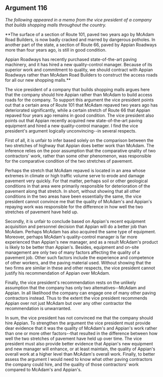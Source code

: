 
Argument 116
---------------------------

*The following appeared in a memo from the vice president of a company that builds shopping
malls throughout the country.*

**The surface of a section of Route 101, paved two years ago by McAdam Road Builders, is
now badly cracked and marred by dangerous potholes. In another part of the state, a section
of Route 66, paved by Appian Roadways more than four years ago, is still in good condition.

Appian Roadways has recently purchased state-of-the-art paving machinery, and it has hired a
new quality-control manager. Because of its superior work and commitment to quality, we
should contract with Appian Roadways rather than McAdam Road Builders to construct the
access roads for all our new shopping malls.**


The vice president of a company that builds shopping malls argues here that the company
should hire Appian rather than McAdam to build access roads for the company. To support this
argument the vice president points out that a certain area of Route 101 that McAdam repaved
two years ago has deteriorated significantly, while a certain stretch of Route 66 that Appian
repaved four years ago remains in good condition. The vice president also points out that
Appian recently acquired new state-of-the-art paving equipment and hired a new
quality-control manager. I find the vice president's argument logically unconvincing--in several
respects.

First of all, it is unfair to infer based solely on the comparison between the two stretches of
highway that Appian does better work than McAdam. The inference relies on the poor
assumption that the comparative qnality of two contractors' work, rather than some other
phenomenon, was responsible for the comparative condition of the two stretches of pavement.

Perhaps the stretch that McAdam repaved is located in an area whose extremes in climate or
high traffic volume serve to erode and damage pavement very quickly. For that matter, perhaps
soil or other geological conditions in that area were primarily responsible for deterioration of
the pavement along that stretch. In short, without showing that all other conditions in the two
areas have been essentially the same, the vice president cannot convince me that the quality
of McAdam's and Appian's repaying work was responsible for the difference in how well the
two stretches of pavement have held up.

Secondly, it is unfair to conclude based on Appian's recent equipment acquisition and
personnel decision that Appian will do a better job than McAdam. Perhaps McAdam has also
acquired the same type of equipment. Moreover, perhaps McAdam's quality-control manager
is far more experienced than Appian's new manager, and as a result McAdam's product is
likely to be better than Appian's. Besides, equipment and on-site management are only two of
many factors affecting the quality of a pavement job. Other such factors include the experience
and competence of other workers, and the paving material used. Without showing that the two
firms are similar in these and other respects, the vice president cannot justify his
recommendation of Appian over McAdam.

Finally, the vice president's recommendation rests on the unlikely assumption that the
company has only two altematives--McAdam and Appian. In all likelihood the company can
engage one of many other paving contractors instead. Thus to the extent the vice president
recommends Appian over not just McAdam but over any other contractor the recommendation
is unwarranted.

In sum, the vice president has not convinced me that the company should hire Appian. To
strengthen the argument the vice president must provide dear evidence that it was the quality
of McAdam's and Appian's work rather than one or more other factors--that resulted in the
difference between how well the two stretches of pavement have held up over time. The vice
president must also provide better evidence that Appian's new equipment and new manager
will enhance, or at least maintain, the quality of Appian's overall work at a higher level than
McAdam's overall work. Finally, to better assess the argument I would need to know what
other paving contractors the company could hire, and the quality of those contractors' work
compared to McAdam's and Appian's.

